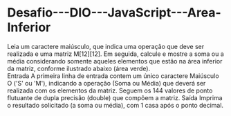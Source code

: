 # Desafio---DIO---JavaScript---Area-Inferior
Leia um caractere maiúsculo, que indica uma operação que deve ser realizada e uma matriz M[12][12]. Em seguida, calcule e mostre a soma ou a média considerando somente aqueles elementos que estão na área inferior da matriz, conforme ilustrado abaixo (área verde).      
Entrada A primeira linha de entrada contem um único caractere Maiúsculo O ('S' ou 'M'), indicando a operação (Soma ou Média) que deverá ser realizada com os elementos da matriz. Seguem os 144 valores de ponto flutuante de dupla precisão (double) que compõem a matriz. 
Saída Imprima o resultado solicitado (a soma ou média), com 1 casa após o ponto decimal.
